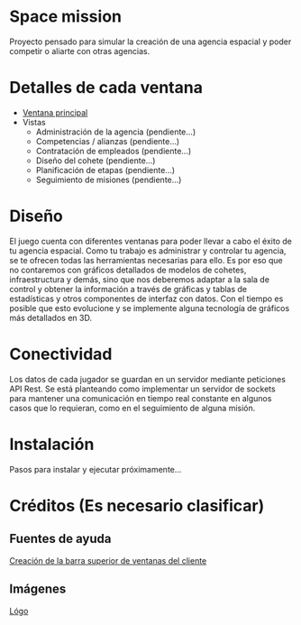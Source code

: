 # Space mission
Proyecto pensado para simular la creación de una agencia espacial y poder competir o aliarte con otras agencias.

# Detalles de cada ventana

- [Ventana principal](bocetos/main_notes.md)
- Vistas
    - Administración de la agencia (pendiente...)
    - Competencias / alianzas (pendiente...)
    - Contratación de empleados (pendiente...)
    - Diseño del cohete (pendiente...)
    - Planificación de etapas (pendiente...)
    - Seguimiento de misiones (pendiente...)

# Diseño
El juego cuenta con diferentes ventanas para poder llevar a cabo el éxito de tu agencia espacial. Como tu trabajo es administrar y controlar tu agencia, se te ofrecen todas las herramientas necesarias para ello. Es por eso que no contaremos con gráficos detallados de modelos de cohetes, infraestructura y demás, sino que nos deberemos adaptar a la sala de control y obtener la información a través de gráficas y tablas de estadísticas y otros componentes de interfaz con datos. Con el tiempo es posible que esto evolucione y se implemente alguna tecnología de gráficos más detallados en 3D.

# Conectividad
Los datos de cada jugador se guardan en un servidor mediante peticiones API Rest. Se está planteando como implementar un servidor de sockets para mantener una comunicación en tiempo real constante en algunos casos que lo requieran, como en el seguimiento de alguna misión.

# Instalación
Pasos para instalar y ejecutar próximamente...

# Créditos (Es necesario clasificar)

## Fuentes de ayuda
[Creación de la barra superior de ventanas del cliente](https://www.youtube.com/watch?v=s0cpxPSN4k4)

## Imágenes
[Lógo](https://icon-icons.com/es/icono/lanzamiento-de-proyectiles-espacio-nave-inicio/106797)